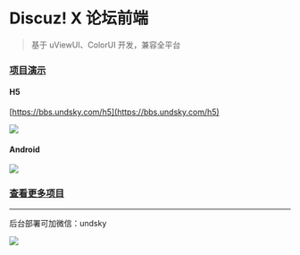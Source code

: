 # Discuz! X 论坛前端

> 基于 uViewUI、ColorUI 开发，兼容全平台


### [项目演示](https://cdn.cloud.undsky.com/portal/discuzx/)

#### H5

[https://bbs.undsky.com/h5](https://bbs.undsky.com/h5)

![](https://cdn.cloud.undsky.com/portal/discuzx/h5.png)

#### Android

![](https://cdn.cloud.undsky.com/portal/discuzx/android.png)

### [查看更多项目](https://www.undsky.com)

-------
后台部署可加微信：undsky

![](https://undsky.com/public/img/wx.jpeg)